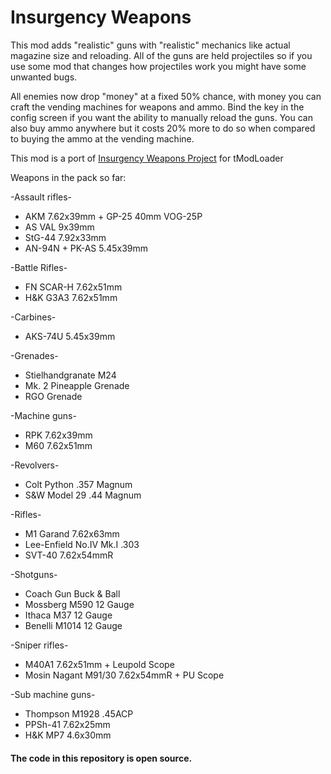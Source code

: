 # Insurgency Weapons

This mod adds "realistic" guns with "realistic" mechanics like actual magazine size and reloading. 
All of the guns are held projectiles so if you use some mod that changes how projectiles work you might have some unwanted bugs.

All enemies now drop "money" at a fixed 50% chance, with money you can craft the vending machines for weapons and ammo.
Bind the key in the config screen if you want the ability to manually reload the guns. You can also buy ammo anywhere but it costs 20% more to do so when compared to buying the ammo at the vending machine.

This mod is a port of [Insurgency Weapons Project](https://github.com/KernCore91/-SC-Insurgency-Weapons-Project) for tModLoader

Weapons in the pack so far:

-Assault rifles-
* AKM 7.62x39mm + GP-25 40mm VOG-25P
* AS VAL 9x39mm
* StG-44 7.92x33mm
* AN-94N + PK-AS 5.45x39mm

-Battle Rifles-
* FN SCAR-H 7.62x51mm
* H&K G3A3 7.62x51mm

-Carbines-
* AKS-74U 5.45x39mm

-Grenades-
* Stielhandgranate M24
* Mk. 2 Pineapple Grenade
* RGO Grenade

-Machine guns-
* RPK 7.62x39mm
* M60 7.62x51mm

-Revolvers-
* Colt Python .357 Magnum
* S&W Model 29 .44 Magnum

-Rifles-
* M1 Garand 7.62x63mm
* Lee-Enfield No.IV Mk.I .303
* SVT-40 7.62x54mmR

-Shotguns-
* Coach Gun Buck & Ball
* Mossberg M590 12 Gauge
* Ithaca M37 12 Gauge
* Benelli M1014 12 Gauge

-Sniper rifles-
* M40A1 7.62x51mm + Leupold Scope
* Mosin Nagant M91/30 7.62x54mmR + PU Scope

-Sub machine guns-
* Thompson M1928 .45ACP
* PPSh-41 7.62x25mm
* H&K MP7 4.6x30mm

#### The code in this repository is open source.
